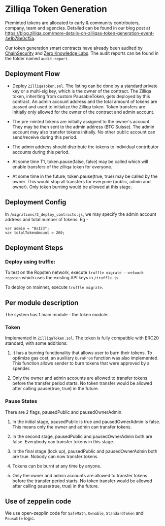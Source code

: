 # Zilliqa Token Generation 
Preminted tokens are allocated to early \& community contributors, company, team and agencies. Detailed can be found in our blog post at https://blog.zilliqa.com/more-details-on-zilliqas-token-generation-event-4e1b78e0cf5a.  

Our token generation smart contracts have already been audited by [ChainSecurity](http://chainsecurity.com/) and 
[Zero Knowledge Labs](http://zklabs.io/). The audit reports can be found in the folder named `audit-report`.

## Deployment Flow

- Deploy `ZilliqaToken.sol`. The listing can be done by a standard private key or a multi-sig key, which is the owner of the contract. The Zilliqa token, inheriting from custom PausableToken, gets deployed by this contract. An admin account address and the total amount of tokens are passed and used to initialize the Zilliqa token. Token transfers are initially only allowed for the owner of the contract and admin account.

- The pre-minted tokens are initially assigned to the owner's account. They may be then sent to the admin address (BTC Suisse). The admin account may also transfer tokens initially. No other public account can send/receive during this period.
 
- The admin address should distribute the tokens to individual contributor accounts during this period.

- At some time T1, token.pause(false, false) may be called which will enable transfers of the zilliqa token for everyone.

- At some time in the future, token.pause(true, true) may be called by the owner. This would stop all transfers for everyone (public, admin and owner). Only token burning would be allowed at this stage.


## Deployment Config

In `/migrations/2_deploy_contracts.js`, we may specify the admin account address and total number of tokens. Eg -

```
var admin = "0x123";
var totalTokenAmount = 200;
```

## Deployment Steps

### Deploy using truffle: 

To test on the Ropsten network, execute `truffle migrate --network ropsten` which uses the existing API keys in `/truffle.js`.

To deploy on mainnet, execute `truffle migrate`.


## Per module description
The system has 1 main module - the token module.

### Token
Implemented in `ZilliqaToken.sol`. The token is fully compatible with ERC20 standard, with some additions:

1. It has a burning functionality that allows user to burn their tokens.
To optimize gas cost, an auxiliary `burnFrom` function was also implemented.
This function allows sender to burn tokens that were approved by a spender.

2. Only the owner and admin accounts are allowed to transfer tokens before the transfer period starts. No token transfer would be allowed after calling pause(true, true) in the future.

### Pause States

There are 2 flags, pausedPublic and pausedOwnerAdmin.
1. In the initial stage, pausedPublic is true and pausedOwnerAdmin is false. This means only the owner and admin can transfer tokens.
2. In the second stage, pausedPublic and pausedOwnerAdmin both are false. Everybody can transfer tokens in this stage.
3. In the final stage (lock up), pausedPublic and pausedOwnerAdmin both are true. Nobody can now transfer tokens.
4. Tokens can be burnt at any time by anyone.

2. Only the owner and admin accounts are allowed to transfer tokens before the transfer period starts. No token transfer would be allowed after calling pause(true, true) in the future.


## Use of zeppelin code
We use open-zepplin code for `SafeMath`, `Ownable`, `StandardToken` and `Pausable` logic.

